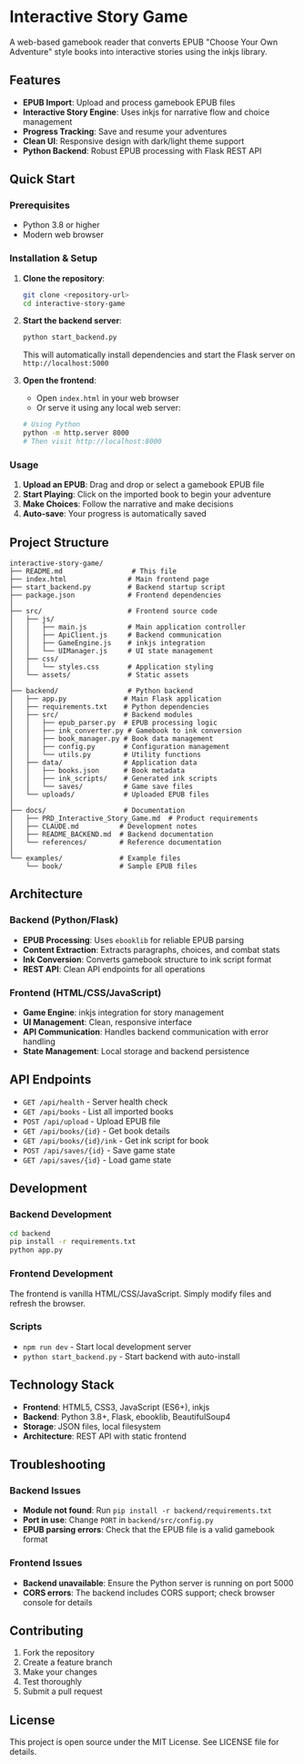 # Interactive Story Game

A web-based gamebook reader that converts EPUB "Choose Your Own Adventure" style books into interactive stories using the inkjs library.

## Features

- **EPUB Import**: Upload and process gamebook EPUB files
- **Interactive Story Engine**: Uses inkjs for narrative flow and choice management
- **Progress Tracking**: Save and resume your adventures
- **Clean UI**: Responsive design with dark/light theme support
- **Python Backend**: Robust EPUB processing with Flask REST API

## Quick Start

### Prerequisites

- Python 3.8 or higher
- Modern web browser

### Installation & Setup

1. **Clone the repository**:
   ```bash
   git clone <repository-url>
   cd interactive-story-game
   ```

2. **Start the backend server**:
   ```bash
   python start_backend.py
   ```
   This will automatically install dependencies and start the Flask server on `http://localhost:5000`

3. **Open the frontend**:
   - Open `index.html` in your web browser
   - Or serve it using any local web server:
   ```bash
   # Using Python
   python -m http.server 8000
   # Then visit http://localhost:8000
   ```

### Usage

1. **Upload an EPUB**: Drag and drop or select a gamebook EPUB file
2. **Start Playing**: Click on the imported book to begin your adventure
3. **Make Choices**: Follow the narrative and make decisions
4. **Auto-save**: Your progress is automatically saved

## Project Structure

```
interactive-story-game/
├── README.md                 # This file
├── index.html               # Main frontend page
├── start_backend.py         # Backend startup script
├── package.json             # Frontend dependencies
│
├── src/                     # Frontend source code
│   ├── js/
│   │   ├── main.js          # Main application controller
│   │   ├── ApiClient.js     # Backend communication
│   │   ├── GameEngine.js    # inkjs integration
│   │   └── UIManager.js     # UI state management
│   ├── css/
│   │   └── styles.css       # Application styling
│   └── assets/              # Static assets
│
├── backend/                 # Python backend
│   ├── app.py              # Main Flask application
│   ├── requirements.txt    # Python dependencies
│   ├── src/                # Backend modules
│   │   ├── epub_parser.py  # EPUB processing logic
│   │   ├── ink_converter.py # Gamebook to ink conversion
│   │   ├── book_manager.py # Book data management
│   │   ├── config.py       # Configuration management
│   │   └── utils.py        # Utility functions
│   ├── data/               # Application data
│   │   ├── books.json      # Book metadata
│   │   ├── ink_scripts/    # Generated ink scripts
│   │   └── saves/          # Game save files
│   └── uploads/            # Uploaded EPUB files
│
├── docs/                   # Documentation
│   ├── PRD_Interactive_Story_Game.md  # Product requirements
│   ├── CLAUDE.md          # Development notes
│   ├── README_BACKEND.md  # Backend documentation
│   └── references/        # Reference documentation
│
└── examples/              # Example files
    └── book/              # Sample EPUB files
```

## Architecture

### Backend (Python/Flask)
- **EPUB Processing**: Uses `ebooklib` for reliable EPUB parsing
- **Content Extraction**: Extracts paragraphs, choices, and combat stats
- **Ink Conversion**: Converts gamebook structure to ink script format
- **REST API**: Clean API endpoints for all operations

### Frontend (HTML/CSS/JavaScript)
- **Game Engine**: inkjs integration for story management
- **UI Management**: Clean, responsive interface
- **API Communication**: Handles backend communication with error handling
- **State Management**: Local storage and backend persistence

## API Endpoints

- `GET /api/health` - Server health check
- `GET /api/books` - List all imported books
- `POST /api/upload` - Upload EPUB file
- `GET /api/books/{id}` - Get book details
- `GET /api/books/{id}/ink` - Get ink script for book
- `POST /api/saves/{id}` - Save game state
- `GET /api/saves/{id}` - Load game state

## Development

### Backend Development
```bash
cd backend
pip install -r requirements.txt
python app.py
```

### Frontend Development
The frontend is vanilla HTML/CSS/JavaScript. Simply modify files and refresh the browser.

### Scripts
- `npm run dev` - Start local development server
- `python start_backend.py` - Start backend with auto-install

## Technology Stack

- **Frontend**: HTML5, CSS3, JavaScript (ES6+), inkjs
- **Backend**: Python 3.8+, Flask, ebooklib, BeautifulSoup4
- **Storage**: JSON files, local filesystem
- **Architecture**: REST API with static frontend

## Troubleshooting

### Backend Issues
- **Module not found**: Run `pip install -r backend/requirements.txt`
- **Port in use**: Change `PORT` in `backend/src/config.py`
- **EPUB parsing errors**: Check that the EPUB file is a valid gamebook format

### Frontend Issues
- **Backend unavailable**: Ensure the Python server is running on port 5000
- **CORS errors**: The backend includes CORS support; check browser console for details

## Contributing

1. Fork the repository
2. Create a feature branch
3. Make your changes
4. Test thoroughly
5. Submit a pull request

## License

This project is open source under the MIT License. See LICENSE file for details.